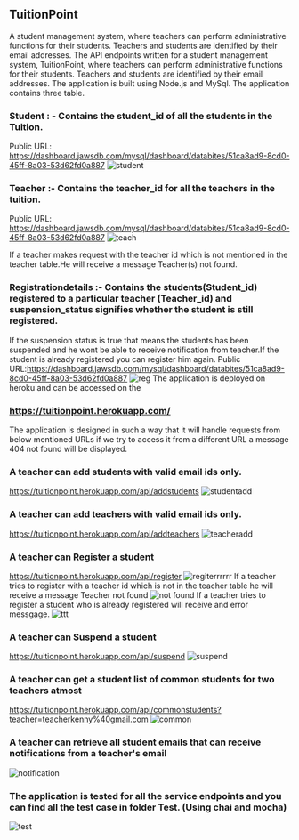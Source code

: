 ## TuitionPoint
A student management system, where teachers can perform administrative functions for their students. Teachers and students are identified by their email addresses.
The API endpoints written  for a student management system, TuitionPoint, where teachers can perform administrative functions for their students. Teachers and students are identified by their email addresses.
The application is built using Node.js and MySql.
The application contains three table.
 ### Student : - Contains the student_id of all the students in the Tuition.
 Public URL: https://dashboard.jawsdb.com/mysql/dashboard/databites/51ca8ad9-8cd0-45ff-8a03-53d62fd0a887
 ![student](https://user-images.githubusercontent.com/8236854/37642865-b15c5028-2c59-11e8-82e3-67de84bc0803.png)
### Teacher :- Contains the teacher_id for all the teachers in the tuition.
Public URL:  https://dashboard.jawsdb.com/mysql/dashboard/databites/51ca8ad9-8cd0-45ff-8a03-53d62fd0a887
![teach](https://user-images.githubusercontent.com/8236854/37642922-e449e0ae-2c59-11e8-9922-7b49a07bee9b.png)

If a teacher makes request with the teacher id which is not mentioned in the teacher table.He will receive a message Teacher(s) not found.
### Registrationdetails :- Contains  the students(Student_id) registered to a particular teacher       (Teacher_id) and suspension_status signifies whether the student is still registered.
If the suspension status is true that means the students has been suspended and he wont be able to receive notification from teacher.If the student is already registered you can register him again.
Public URL:https://dashboard.jawsdb.com/mysql/dashboard/databites/51ca8ad9-8cd0-45ff-8a03-53d62fd0a887
![reg](https://user-images.githubusercontent.com/8236854/37642972-0fc2d8bc-2c5a-11e8-9bbc-d781e968cbd0.png)
The application is deployed on heroku and can be accessed on the 
### https://tuitionpoint.herokuapp.com/

The application is designed in such a way that it will handle requests from below mentioned URLs if we try to access it from a different  URL  a message 404 not found will be displayed.
### A teacher can add students with valid email ids only.
https://tuitionpoint.herokuapp.com/api/addstudents
![studentadd](https://user-images.githubusercontent.com/8236854/37719024-09747258-2d5f-11e8-8dc8-7a88ee046335.jpg)
### A teacher can add teachers with valid email ids only.
https://tuitionpoint.herokuapp.com/api/addteachers
![teacheradd](https://user-images.githubusercontent.com/8236854/37718777-783b866e-2d5e-11e8-9da3-65466ea15ada.jpg)
### A teacher can Register a student 
https://tuitionpoint.herokuapp.com/api/register
![regiterrrrrr](https://user-images.githubusercontent.com/8236854/37643102-6ded2906-2c5a-11e8-9689-b48812c2ecce.png)
If a teacher tries to register with a teacher id which is not in the teacher table he will receive a message Teacher not found
![not found](https://user-images.githubusercontent.com/8236854/37643179-b1b23df2-2c5a-11e8-8420-cf58b389eaaf.png)
If a teacher tries to register a student who is already registered will receive and error messgage.
![ttt](https://user-images.githubusercontent.com/8236854/37718616-16237e82-2d5e-11e8-9b44-1d828a1c7991.png)
### A teacher can Suspend a student 
https://tuitionpoint.herokuapp.com/api/suspend
![suspend](https://user-images.githubusercontent.com/8236854/37643268-e4eb85f2-2c5a-11e8-9e58-16d994eb3857.png)
### A teacher can get a student list of common students for two teachers atmost
https://tuitionpoint.herokuapp.com/api/commonstudents?teacher=teacherkenny%40gmail.com
![common](https://user-images.githubusercontent.com/8236854/37643284-f0c8fd82-2c5a-11e8-8b11-7298c32fa715.png)
### A teacher can retrieve all student emails that can receive notifications from a teacher's email
![notification](https://user-images.githubusercontent.com/8236854/37643318-113e6dc2-2c5b-11e8-81c5-22fcf5362d5a.png)
### The application is tested for all the service endpoints  and you can find all the test case in folder Test. (Using chai and mocha)
![test](https://user-images.githubusercontent.com/8236854/37643356-3078451e-2c5b-11e8-92ac-3eff04e52ddb.png)





